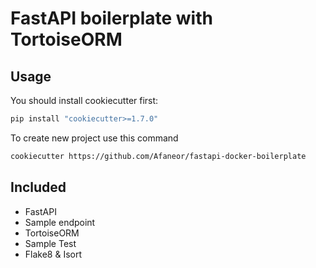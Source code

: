 # FastAPI boilerplate with TortoiseORM

## Usage
You should install cookiecutter first:

```bash
pip install "cookiecutter>=1.7.0"
```

To create new project use this command

```bash
cookiecutter https://github.com/Afaneor/fastapi-docker-boilerplate
```

## Included
* FastAPI
* Sample endpoint
* TortoiseORM
* Sample Test
* Flake8 & Isort